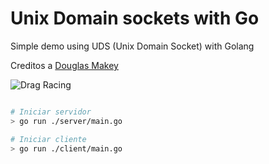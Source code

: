 # Unix Domain sockets with Go

Simple demo using UDS (Unix Domain Socket) with Golang

Creditos a [Douglas Makey](https://dev.to/douglasmakey/understanding-unix-domain-sockets-in-golang-32n8)

![Drag Racing](https://i.ibb.co/7Kj2zY1/unix-domain-sockets-by-julia-evans.png)

```bash

# Iniciar servidor
> go run ./server/main.go

# Iniciar cliente
> go run ./client/main.go

```